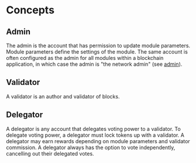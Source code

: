 # Concepts

## Admin

The admin is the account that has permission to update module parameters. Module parameters define the settings of the module. The same account is often configured as the admin for all modules within a blockchain application, in which case the admin is "the network admin" (see [admin](../admin/01_concepts.html#admin)).

## Validator

A validator is an author and validator of blocks.

## Delegator

A delegator is any account that delegates voting power to a validator. To delegate voting power, a delegator must lock tokens up with a validator. A delegator may earn rewards depending on module parameters and validator commission. A delegator always has the option to vote independently, cancelling out their delegated votes.


